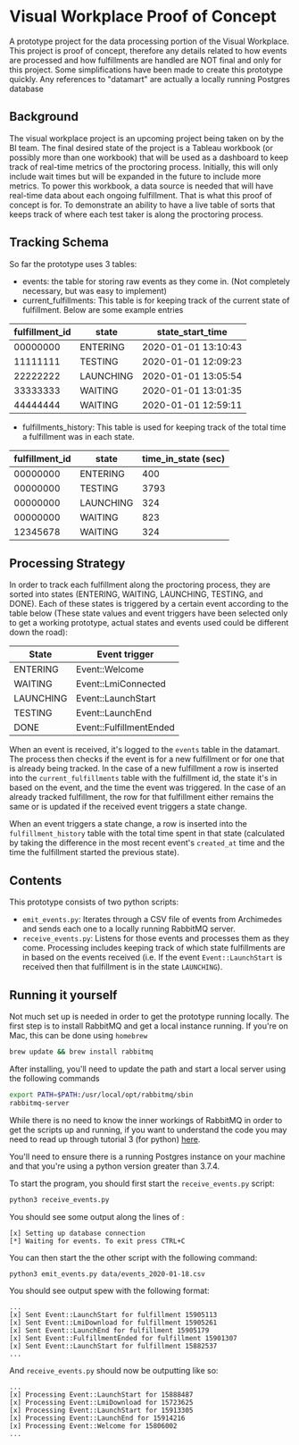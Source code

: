 # Visual Workplace Proof of Concept
A prototype project for the data processing portion of the Visual Workplace. This project is proof of concept, therefore any details related to how events are processed and how fulfillments are handled are NOT final and only for this project. Some simplifications have been made to create this prototype quickly. Any references to "datamart" are actually a locally running Postgres database

## Background
The visual workplace project is an upcoming project being taken on by the BI team. The final desired state of the project is a Tableau workbook (or possibly more than one workbook) that will be used as a dashboard to keep track of real-time metrics of the proctoring process. Initially, this will only include wait times but will be expanded in the future to include more metrics. To power this workbook, a data source is needed that will have real-time data about each ongoing fulfillment. That is what this proof of concept is for. To demonstrate an ability to have a live table of sorts that keeps track of where each test taker is along the proctoring process. 

## Tracking Schema
So far the prototype uses 3 tables:
* events: the table for storing raw events as they come in. (Not completely necessary, but was easy to implement)
* current_fulfillments: This table is for keeping track of the current state of fulfillment. Below are some example entries

| fulfillment_id | state                   | state_start_time    | 
|----------------|-------------------------|---------------------|
| 00000000       | ENTERING                | 2020-01-01 13:10:43 |
| 11111111       | TESTING                 | 2020-01-01 12:09:23 |
| 22222222       | LAUNCHING               | 2020-01-01 13:05:54 |
| 33333333       | WAITING                 | 2020-01-01 13:01:35 |
| 44444444       | WAITING                 | 2020-01-01 12:59:11 |

* fulfillments_history: This table is used for keeping track of the total time a fulfillment was in each state.


| fulfillment_id | state                   | time_in_state (sec) | 
|----------------|-------------------------|---------------------|
| 00000000       | ENTERING                | 400                 |
| 00000000       | TESTING                 | 3793                |
| 00000000       | LAUNCHING               | 324                 |
| 00000000       | WAITING                 | 823                 |
| 12345678       | WAITING                 | 324                 |

## Processing Strategy
In order to track each fulfillment along the proctoring process, they are sorted into states (ENTERING, WAITING, LAUNCHING, TESTING, and DONE). Each of these states is triggered by a certain event according to the table below (These state values and event triggers have been selected only to get a working prototype, actual states and events used could be different down the road):

| State     | Event trigger           |
|-----------|-------------------------|
|  ENTERING | Event::Welcome          |
| WAITING   | Event::LmiConnected     |
| LAUNCHING | Event::LaunchStart      |
| TESTING   | Event::LaunchEnd        |
| DONE      | Event::FulfillmentEnded |

When an event is received, it's logged to the `events` table in the datamart. The process then checks if the event is for a new fulfillment or for one that is already being tracked. In the case of a new fulfillment a row is inserted into the `current_fulfillments` table with the fulfillment id, the state it's in based on the event, and the time the event was triggered. In the case of an already tracked fulfillment, the row for that fulfillment either remains the same or is updated if the received event triggers a state change.

When an event triggers a state change, a row is inserted into the `fulfillment_history` table with the total time spent in that state (calculated by taking the difference in the most recent event's `created_at` time and the time the fulfillment started the previous state).

## Contents

This prototype consists of two python scripts:
* `emit_events.py`: Iterates through a CSV file of events from Archimedes and sends each one to a locally running RabbitMQ server.
* `receive_events.py`: Listens for those events and processes them as they come. Processing includes keeping track of which state fulfillments are in based on the events received (i.e. If the event `Event::LaunchStart` is received then that fulfillment is in the state `LAUNCHING`).

## Running it yourself

Not much set up is needed in order to get the prototype running locally. The first step is to install RabbitMQ and get a local instance running. If you're on Mac, this can be done using `homebrew`

```bash
brew update && brew install rabbitmq
```

After installing, you'll need to update the path and start a local server using the following commands

```bash
export PATH=$PATH:/usr/local/opt/rabbitmq/sbin
rabbitmq-server
```

While there is no need to know the inner workings of RabbitMQ in order to get the scripts up and running, if you want to understand the code you may need to read up through tutorial 3 (for python) [here](https://www.rabbitmq.com/getstarted.html "RabbitMQ Docs"). 

You'll need to ensure there is a running Postgres instance on your machine and that you're using a python version greater than 3.7.4.

To start the program, you should first start the `receive_events.py` script:

```bash
python3 receive_events.py
```
You should see some output along the lines of :
```
[x] Setting up database connection
[*] Waiting for events. To exit press CTRL+C
```
You can then start the the other script with the following command:
```
python3 emit_events.py data/events_2020-01-18.csv
```
You should see output spew with the following format:
```
...
[x] Sent Event::LaunchStart for fulfillment 15905113
[x] Sent Event::LmiDownload for fulfillment 15905261
[x] Sent Event::LaunchEnd for fulfillment 15905179
[x] Sent Event::FulfillmentEnded for fulfillment 15901307
[x] Sent Event::LaunchStart for fulfillment 15882537
...
```
And `receive_events.py` should now be outputting like so:
```
...
[x] Processing Event::LaunchStart for 15888487
[x] Processing Event::LmiDownload for 15723625
[x] Processing Event::LaunchStart for 15913305
[x] Processing Event::LaunchEnd for 15914216
[x] Processing Event::Welcome for 15806002
...
```




